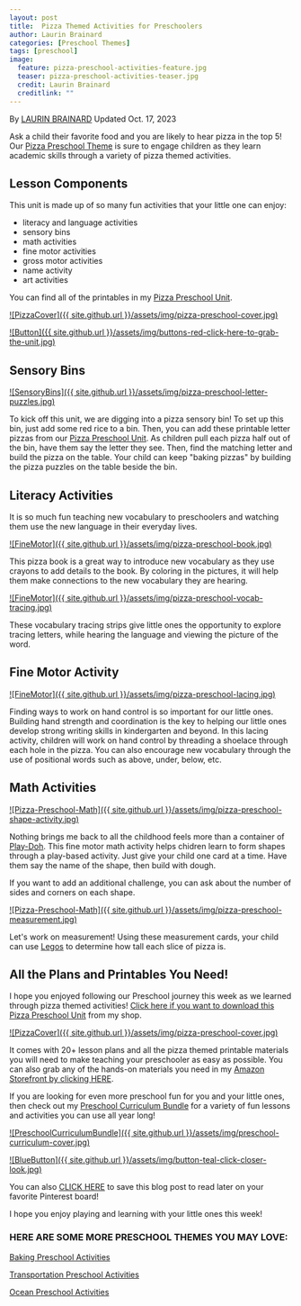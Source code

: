 ```yaml
---
layout: post
title:  Pizza Themed Activities for Preschoolers
author: Laurin Brainard
categories: [Preschool Themes]
tags: [preschool]
image:
  feature: pizza-preschool-activities-feature.jpg
  teaser: pizza-preschool-activities-teaser.jpg
  credit: Laurin Brainard
  creditlink: ""
---
```

By [LAURIN BRAINARD](https://theprimarybrain.com/menu/about/) Updated Oct. 17, 2023

Ask a child their favorite food and you are likely to hear pizza in the top 5! Our [Pizza Preschool Theme](https://www.teacherspayteachers.com/Product/Pizza-Theme-Preschool-Curriculum-and-Lesson-Plans-Pre-K-Activities-8371690?utm_source=PB%20Blog&utm_campaign=Pizza%20Preschool%20Unit) is sure to engage children as they learn academic skills through a variety of pizza themed activities.

## Lesson Components 
This unit is made up of so many fun activities that your little one can enjoy:
- literacy and language activities
- sensory bins 
- math activities
- fine motor activities
- gross motor activities
- name activity
- art activities

You can find all of the printables in my [Pizza Preschool Unit](https://www.teacherspayteachers.com/Product/Pizza-Theme-Preschool-Curriculum-and-Lesson-Plans-Pre-K-Activities-8371690?utm_source=PB%20Blog&utm_campaign=Pizza%20Preschool%20Unit). 

[![PizzaCover]({{ site.github.url }}/assets/img/pizza-preschool-cover.jpg)](https://www.teacherspayteachers.com/Product/Pizza-Theme-Preschool-Curriculum-and-Lesson-Plans-Pre-K-Activities-8371690?utm_source=PB%20Blog&utm_campaign=Pizza%20Preschool%20Unit)

[![Button]({{ site.github.url }}/assets/img/buttons-red-click-here-to-grab-the-unit.jpg)](https://www.teacherspayteachers.com/Product/Pizza-Theme-Preschool-Curriculum-and-Lesson-Plans-Pre-K-Activities-8371690?utm_source=PB%20Blog&utm_campaign=Pizza%20Preschool%20Unit)

## Sensory Bins

[![SensoryBins]({{ site.github.url }}/assets/img/pizza-preschool-letter-puzzles.jpg)](https://www.teacherspayteachers.com/Product/Pizza-Theme-Preschool-Curriculum-and-Lesson-Plans-Pre-K-Activities-8371690?utm_source=PB%20Blog&utm_campaign=Pizza%20Preschool%20Unit)

To kick off this unit, we are digging into a pizza sensory bin! To set up this bin, just add some red rice to a bin. Then, you can add these printable letter pizzas from our [Pizza Preschool Unit](https://www.teacherspayteachers.com/Product/Pizza-Theme-Preschool-Curriculum-and-Lesson-Plans-Pre-K-Activities-8371690?utm_source=PB%20Blog&utm_campaign=Pizza%20Preschool%20Unit). As children pull each pizza half out of the bin, have them say the letter they see. Then, find the matching letter and build the pizza on the table. Your child can keep "baking pizzas" by building the pizza puzzles on the table beside the bin. 

## Literacy Activities

It is so much fun teaching new vocabulary to preschoolers and watching them use the new language in their everyday lives. 

[![FineMotor]({{ site.github.url }}/assets/img/pizza-preschool-book.jpg)](https://www.teacherspayteachers.com/Product/Pizza-Theme-Preschool-Curriculum-and-Lesson-Plans-Pre-K-Activities-8371690?utm_source=PB%20Blog&utm_campaign=Pizza%20Preschool%20Unit)

This pizza book is a great way to introduce new vocabulary as they use crayons to add details to the book. By coloring in the pictures, it will help them make connections to the new vocabulary they are hearing.

[![FineMotor]({{ site.github.url }}/assets/img/pizza-preschool-vocab-tracing.jpg)](https://www.teacherspayteachers.com/Product/Pizza-Theme-Preschool-Curriculum-and-Lesson-Plans-Pre-K-Activities-8371690?utm_source=PB%20Blog&utm_campaign=Pizza%20Preschool%20Unit)

These vocabulary tracing strips give little ones the opportunity to explore tracing letters, while hearing the language and viewing the picture of the word. 

## Fine Motor Activity

[![FineMotor]({{ site.github.url }}/assets/img/pizza-preschool-lacing.jpg)](https://www.teacherspayteachers.com/Product/Pizza-Theme-Preschool-Curriculum-and-Lesson-Plans-Pre-K-Activities-8371690?utm_source=PB%20Blog&utm_campaign=Pizza%20Preschool%20Unit)

Finding ways to work on hand control is so important for our little ones. Building hand strength and coordination is the key to helping our little ones develop strong writing skills in kindergarten and beyond. In this lacing activity, children will work on hand control by threading a shoelace through each hole in the pizza. You can also encourage new vocabulary through the use of positional words such as above, under, below, etc. 

## Math Activities

[![Pizza-Preschool-Math]({{ site.github.url }}/assets/img/pizza-preschool-shape-activity.jpg)](https://www.teacherspayteachers.com/Product/Pizza-Theme-Preschool-Curriculum-and-Lesson-Plans-Pre-K-Activities-8371690?utm_source=PB%20Blog&utm_campaign=Pizza%20Preschool%20Unit)

Nothing brings me back to all the childhood feels more than a container of [Play-Doh](https://amzn.to/43g5Qkh). This fine motor math activity helps chidren learn to form shapes through a play-based activity. Just give your child one card at a time. Have them say the name of the shape, then build with dough. 

If you want to add an additional challenge, you can ask about the number of sides and corners on each shape. 

[![Pizza-Preschool-Math]({{ site.github.url }}/assets/img/pizza-preschool-measurement.jpg)](https://www.teacherspayteachers.com/Product/Pizza-Theme-Preschool-Curriculum-and-Lesson-Plans-Pre-K-Activities-8371690?utm_source=PB%20Blog&utm_campaign=Pizza%20Preschool%20Unit)

Let's work on measurement! Using these measurement cards, your child can use [Legos](https://amzn.to/3tv8xCm) to determine how tall each slice of pizza is. 

## All the Plans and Printables You Need!

I hope you enjoyed following our Preschool journey this week as we learned through pizza themed activities! [Click here if you want to download this Pizza Preschool Unit](https://www.teacherspayteachers.com/Product/Pizza-Theme-Preschool-Curriculum-and-Lesson-Plans-Pre-K-Activities-8371690?utm_source=PB%20Blog&utm_campaign=Pizza%20Preschool%20Unit) from my shop. 

[![PizzaCover]({{ site.github.url }}/assets/img/pizza-preschool-cover.jpg)](https://www.teacherspayteachers.com/Product/Pizza-Theme-Preschool-Curriculum-and-Lesson-Plans-Pre-K-Activities-8371690?utm_source=PB%20Blog&utm_campaign=Pizza%20Preschool%20Unit)

It comes with 20+ lesson plans and all the pizza themed printable materials you will need to make teaching your preschooler as easy as possible. You can also grab any of the hands-on materials you need in my [Amazon Storefront by clicking HERE](https://www.amazon.com/shop/theprimarybrain/list/KJUJOA00IRJD?ref_=cm_sw_r_cp_ud_aipsflist_aipsftheprimarybrain_B9AH83XZ1BN2Y1W3QZPD).

If you are looking for even more preschool fun for you and your little ones, then check out my [Preschool Curriculum Bundle](https://www.teacherspayteachers.com/Product/Preschool-Curriculum-and-Lesson-Plans-Pre-K-Classroom-Homeschool-Themes-8371836?utm_source=PB%20Blog&utm_campaign=Transportation%20Preschool%20Blog%20End%20Bundle%20Link) for a variety of fun lessons and activities you can use all year long!

[![PreschoolCurriculumBundle]({{ site.github.url }}/assets/img/preschool-curriculum-cover.jpg)](https://www.teacherspayteachers.com/Product/Preschool-Curriculum-and-Lesson-Plans-Pre-K-Classroom-Homeschool-Themes-8371836?utm_source=PB%20Blog&utm_campaign=Preschool%20Curriculum%20Bundle%20Cover)

[![BlueButton]({{ site.github.url }}/assets/img/button-teal-click-closer-look.jpg)](https://www.teacherspayteachers.com/Product/Preschool-Curriculum-and-Lesson-Plans-Pre-K-Classroom-Homeschool-Themes-8371836?utm_source=PB%20Blog&utm_campaign=Preschool%20Curriculum%20Bundle%20Cover)

You can also [CLICK HERE](https://pin.it/2LGXVbX) to save this blog post to read later on your favorite Pinterest board!

I hope you enjoy playing and learning with your little ones this week! 



### HERE ARE SOME MORE PRESCHOOL THEMES YOU MAY LOVE:

[Baking Preschool Activities](https://theprimarybrain.com/preschool/2023/03/09/Baking-Activities-For-Preschoolers/)

[Transportation Preschool Activities](https://theprimarybrain.com/preschool/2023/07/03/Transportation-Preschool-Theme/)

[Ocean Preschool Activities](https://theprimarybrain.com/preschool/2020/05/31/Ocean-Preschool-Activities/)